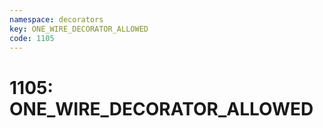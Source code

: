 ```yaml
---
namespace: decorators
key: ONE_WIRE_DECORATOR_ALLOWED
code: 1105
---
```


# 1105: ONE_WIRE_DECORATOR_ALLOWED
